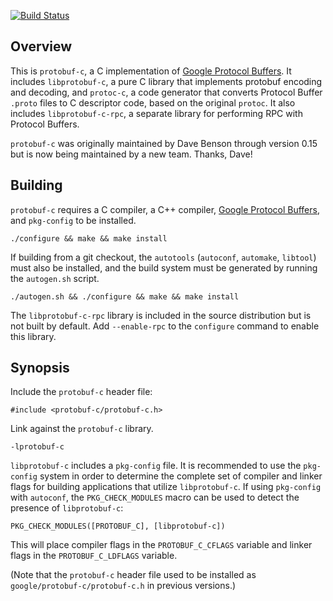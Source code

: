[![Build Status](https://travis-ci.org/protobuf-c/protobuf-c.png?branch=master)](https://travis-ci.org/protobuf-c/protobuf-c)

## Overview

This is `protobuf-c`, a C implementation of [Google Protocol Buffers](https://developers.google.com/protocol-buffers/). It includes `libprotobuf-c`, a pure C library that implements protobuf encoding and decoding, and `protoc-c`, a code generator that converts Protocol Buffer `.proto` files to C descriptor code, based on the original `protoc`. It also includes `libprotobuf-c-rpc`, a separate library for performing RPC with Protocol Buffers.

`protobuf-c` was originally maintained by Dave Benson through version 0.15 but is now being maintained by a new team. Thanks, Dave!

## Building

`protobuf-c` requires a C compiler, a C++ compiler, [Google Protocol Buffers](https://developers.google.com/protocol-buffers/), and `pkg-config` to be installed.

    ./configure && make && make install

If building from a git checkout, the `autotools` (`autoconf`, `automake`, `libtool`) must also be installed, and the build system must be generated by running the `autogen.sh` script.

    ./autogen.sh && ./configure && make && make install

The `libprotobuf-c-rpc` library is included in the source distribution but is not built by default. Add `--enable-rpc` to the `configure` command to enable this library.

## Synopsis

Include the `protobuf-c` header file:

    #include <protobuf-c/protobuf-c.h>

Link against the `protobuf-c` library.

    -lprotobuf-c

`libprotobuf-c` includes a `pkg-config` file. It is recommended to use the `pkg-config` system in order to determine the complete set of compiler and linker flags for building applications that utilize `libprotobuf-c`. If using `pkg-config` with `autoconf`, the `PKG_CHECK_MODULES` macro can be used to detect the presence of `libprotobuf-c`:

    PKG_CHECK_MODULES([PROTOBUF_C], [libprotobuf-c])

This will place compiler flags in the `PROTOBUF_C_CFLAGS` variable and linker flags in the `PROTOBUF_C_LDFLAGS` variable.

(Note that the `protobuf-c` header file used to be installed as `google/protobuf-c/protobuf-c.h` in previous versions.)

